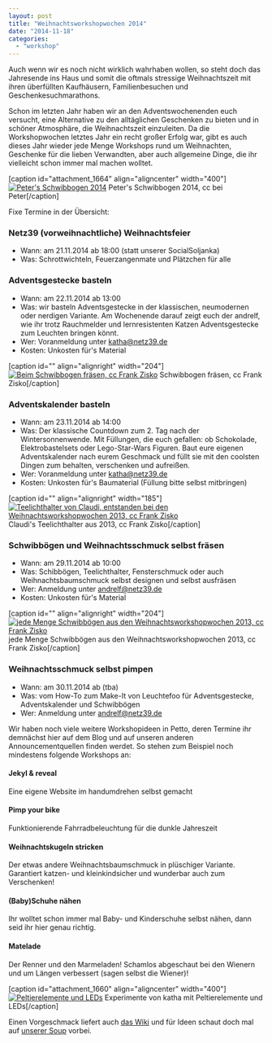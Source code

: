 ```yaml
---
layout: post
title: "Weihnachtsworkshopwochen 2014"
date: "2014-11-18"
categories: 
  - "workshop"
---
```


Auch wenn wir es noch nicht wirklich wahrhaben wollen, so steht doch das Jahresende ins Haus und somit die oftmals stressige Weihnachtszeit mit ihren überfüllten Kaufhäusern, Familienbesuchen und Geschenkesuchmarathons.

Schon im letzten Jahr haben wir an den Adventswochenenden euch versucht, eine Alternative zu den alltäglichen Geschenken zu bieten und in schöner Atmosphäre, die Weihnachtszeit einzuleiten. Da die Workshopwochen letztes Jahr ein recht großer Erfolg war, gibt es auch dieses Jahr wieder jede Menge Workshops rund um Weihnachten, Geschenke für die lieben Verwandten, aber auch allgemeine Dinge, die ihr vielleicht schon immer mal machen wolltet.

\[caption id="attachment\_1664" align="aligncenter" width="400"\][![Peter's Schwibbogen 2014](images/Schwibbogen_by_Peter_20141-400x273.png)](http://www.netz39.de/wp_Jq37/wp-content/uploads/2014/11/Schwibbogen_by_Peter_20141.png) Peter's Schwibbogen 2014, cc bei Peter\[/caption\]

Fixe Termine in der Übersicht:

### Netz39 (vorweihnachtliche) Weihnachtsfeier

- Wann: am 21.11.2014 ab 18:00 (statt unserer SocialSoljanka)
- Was: Schrottwichteln, Feuerzangenmate und Plätzchen für alle

### Adventsgestecke basteln

- Wann: am 22.11.2014 ab 13:00
- Was: wir basteln Adventsgestecke in der klassischen, neumodernen oder nerdigen Variante. Am Wochenende darauf zeigt euch der andrelf, wie ihr trotz Rauchmelder und lernresistenten Katzen Adventsgestecke zum Leuchten bringen könnt.
- Wer: Voranmeldung unter katha@netz39.de
- Kosten: Unkosten für's Material

\[caption id="" align="alignright" width="204"\][![Beim Schwibbogen fräsen, cc Frank Zisko](images/bogen2_001.JPG)](http://leitstelle.salzkraftwerk.org/blog/2013/2013-12-15-candle-arch/) Schwibbogen fräsen, cc Frank Zisko\[/caption\]

### Adventskalender basteln

- Wann: am 23.11.2014 ab 14:00
- Was: Der klassische Countdown zum 2. Tag nach der Wintersonnenwende. Mit Füllungen, die euch gefallen: ob Schokolade, Elektrobastelsets oder Lego-Star-Wars Figuren. Baut eure eigenen Adventskalender nach eurem Geschmack und füllt sie mit den coolsten Dingen zum behalten, verschenken und aufreißen.
- Wer: Voranmeldung unter katha@netz39.de
- Kosten: Unkosten für's Baumaterial (Füllung bitte selbst mitbringen)

\[caption id="" align="alignright" width="185"\][![Teelichthalter von Claudi, entstanden bei den Weihnachtsworkshopwochen 2013, cc Frank Zisko](images/3373_8a9e_500.gif)](http://leitstelle.salzkraftwerk.org/blog/2013/2013-12-15-candle-arch/) Claudi's Teelichthalter aus 2013, cc Frank Zisko\[/caption\]

### Schwibbögen und Weihnachtsschmuck selbst fräsen

- Wann: am 29.11.2014 ab 10:00
- Was: Schibbögen, Teelichthalter, Fensterschmuck oder auch Weihnachtsbaumschmuck selbst designen und selbst ausfräsen
- Wer: Anmeldung unter andrelf@netz39.de
- Kosten: Unkosten für's Material

\[caption id="" align="alignright" width="204"\][![jede Menge Schwibbögen aus den Weihnachtsworkshopwochen 2013, cc Frank Zisko](images/all_001.JPG)](http://leitstelle.salzkraftwerk.org/blog/2013/2013-12-15-candle-arch/) jede Menge Schwibbögen aus den Weihnachtsworkshopwochen 2013, cc Frank Zisko\[/caption\]

### Weihnachtsschmuck selbst pimpen

- Wann: am 30.11.2014 ab (tba)
- Was: vom How-To zum Make-It von Leuchtefoo für Adventsgestecke, Adventskalender und Schwibbögen
- Wer: Anmeldung unter andrelf@netz39.de

Wir haben noch viele weitere Workshopideen in Petto, deren Termine ihr demnächst hier auf dem Blog und auf unseren anderen Announcementquellen finden werdet. So stehen zum Beispiel noch mindestens folgende Workshops an:

#### Jekyl & reveal

Eine eigene Website im handumdrehen selbst gemacht

#### Pimp your bike

Funktionierende Fahrradbeleuchtung für die dunkle Jahreszeit

#### Weihnachtskugeln stricken

Der etwas andere Weihnachtsbaumschmuck in plüschiger Variante. Garantiert katzen- und kleinkindsicher und wunderbar auch zum Verschenken!

#### (Baby)Schuhe nähen

Ihr wolltet schon immer mal Baby- und Kinderschuhe selbst nähen, dann seid ihr hier genau richtig.

#### Matelade

Der Renner und den Marmeladen! Schamlos abgeschaut bei den Wienern und um Längen verbessert (sagen selbst die Wiener)!

\[caption id="attachment\_1660" align="aligncenter" width="400"\][![Peltierelemente und LEDs](images/Peltier_und_LEDs-400x400.jpg)](http://www.netz39.de/wp_Jq37/wp-content/uploads/2014/11/Peltier_und_LEDs.jpg) Experimente von katha mit Peltierelemente und LEDs\[/caption\]

Einen Vorgeschmack liefert auch [das Wiki](http://www.netz39.de/wiki/events:2014:www "WWW2014") und für Ideen schaut doch mal auf [unserer Soup](http://netz39.soup.io/post/374824332/Die-Resultate-des-1-Schwibbogen-Workshop-im "Resultate des 1. Schwibbogen Workshops im Netz39 auf Soup.io") vorbei.

